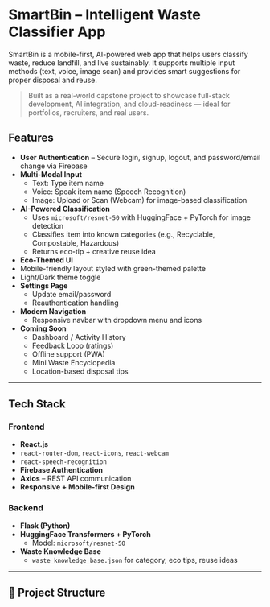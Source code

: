 # SmartBin – Intelligent Waste Classifier App

SmartBin is a mobile-first, AI-powered web app that helps users classify waste, reduce landfill, and live sustainably. It supports multiple input methods (text, voice, image scan) and provides smart suggestions for proper disposal and reuse.

> Built as a real-world capstone project to showcase full-stack development, AI integration, and cloud-readiness — ideal for portfolios, recruiters, and real users.


## Features

- **User Authentication** – Secure login, signup, logout, and password/email change via Firebase
- **Multi-Modal Input**
  - Text: Type item name
  - Voice: Speak item name (Speech Recognition)
  - Image: Upload or Scan (Webcam) for image-based classification
- **AI-Powered Classification**
  - Uses `microsoft/resnet-50` with HuggingFace + PyTorch for image detection
  - Classifies item into known categories (e.g., Recyclable, Compostable, Hazardous)
  - Returns eco-tip + creative reuse idea
 - **Eco-Themed UI**
  - Mobile-friendly layout styled with green-themed palette
  - Light/Dark theme toggle
- **Settings Page**
  - Update email/password
  - Reauthentication handling
- **Modern Navigation**
  - Responsive navbar with dropdown menu and icons
- **Coming Soon**
  - Dashboard / Activity History
  - Feedback Loop (ratings)
  - Offline support (PWA)
  - Mini Waste Encyclopedia
  - Location-based disposal tips

---

## Tech Stack

### Frontend
- **React.js**
- `react-router-dom`, `react-icons`, `react-webcam`
- `react-speech-recognition`
- **Firebase Authentication**
- **Axios** – REST API communication
- **Responsive + Mobile-first Design**

###  Backend
- **Flask (Python)**
- **HuggingFace Transformers + PyTorch**
  - Model: `microsoft/resnet-50`
- **Waste Knowledge Base**
  - `waste_knowledge_base.json` for category, eco tips, reuse ideas

---

## 📁 Project Structure

